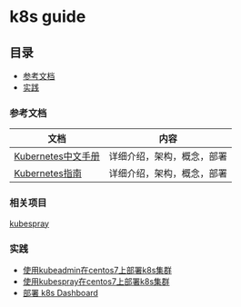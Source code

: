 # k8s guide

## 目录
* [参考文档](#参考文档)
* [实践](#实践)


### 参考文档
|文档|内容|
|--|--|
|[Kubernetes中文手册](https://www.kubernetes.org.cn/docs)|详细介绍，架构，概念，部署|
|[Kubernetes指南](https://feisky.gitbooks.io/kubernetes/)|详细介绍，架构，概念，部署|

### 相关项目
[kubespray](https://github.com/kubernetes-sigs/kubespray)

### 实践
* [使用kubeadmin在centos7上部署k8s集群](./.res/chapters/deploy_k8s_in_centos7_by_kubeadmin.md)
* [使用kubespray在centos7上部署k8s集群](./.res/chapters/deploy_k8s_in_centos7_by_kubespray.md)
* [部署 k8s Dashboard](./.res/chapters/deploy_dashboard_for_k8s.md)